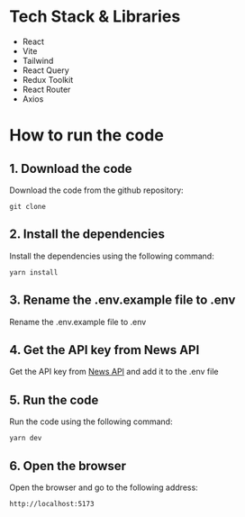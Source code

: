 # Tech Stack & Libraries

- React
- Vite
- Tailwind
- React Query
- Redux Toolkit
- React Router
- Axios

# How to run the code

## 1. Download the code

Download the code from the github repository:

```
git clone
```

## 2. Install the dependencies

Install the dependencies using the following command:

```
yarn install
```

## 3. Rename the .env.example file to .env

Rename the .env.example file to .env

## 4. Get the API key from News API

Get the API key from [News API](https://newsapi.org/) and add it to the .env file

## 5. Run the code

Run the code using the following command:

```
yarn dev
```

## 6. Open the browser

Open the browser and go to the following address:

```
http://localhost:5173
```
